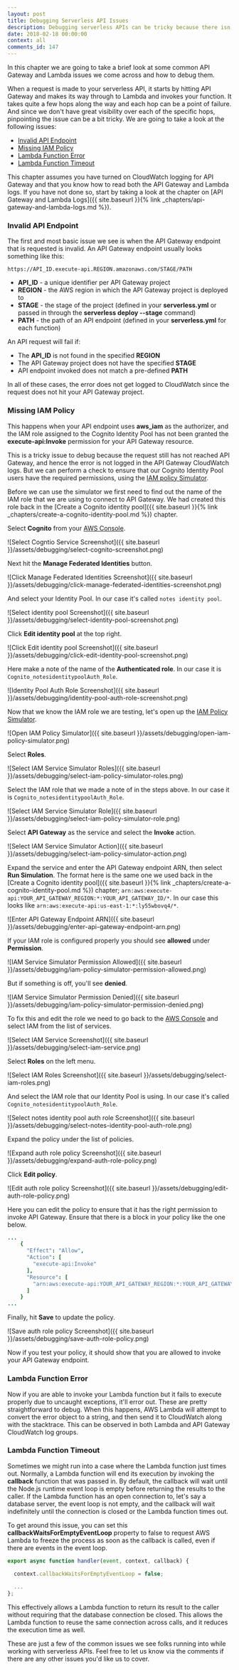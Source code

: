 ```yaml
---
layout: post
title: Debugging Serverless API Issues
description: Debugging serverless APIs can be tricky because there isn’t enough visibility on all the steps a request goes through. A very common issue is an invalid or missing IAM Role while using aws_iam as an authorizer for API Gateway and Lambda. To fix this use the Policy Simulator to ensure that your IAM Role has access to API Gateway.
date: 2018-02-18 00:00:00
context: all
comments_id: 147
---
```


In this chapter we are going to take a brief look at some common API Gateway and Lambda issues we come across and how to debug them.

When a request is made to your serverless API, it starts by hitting API Gateway and makes its way through to Lambda and invokes your function. It takes quite a few hops along the way and each hop can be a point of failure. And since we don't have great visibility over each of the specific hops, pinpointing the issue can be a bit tricky. We are going to take a look at the following issues:

- [Invalid API Endpoint](#invalid-api-endpoint)
- [Missing IAM Policy](#missing-iam-policy)
- [Lambda Function Error](#lambda-function-error)
- [Lambda Function Timeout](#lambda-function-timeout)

This chapter assumes you have turned on CloudWatch logging for API Gateway and that you know how to read both the API Gateway and Lambda logs. If you have not done so, start by taking a look at the chapter on [API Gateway and Lambda Logs]({{ site.baseurl }}{% link _chapters/api-gateway-and-lambda-logs.md %}).


### Invalid API Endpoint

The first and most basic issue we see is when the API Gateway endpoint that is requested is invalid. An API Gateway endpoint usually looks something like this:

```
https://API_ID.execute-api.REGION.amazonaws.com/STAGE/PATH
```

- **API_ID** - a unique identifier per API Gateway project
- **REGION** - the AWS region in which the API Gateway project is deployed to
- **STAGE** - the stage of the project (defined in your **serverless.yml** or passed in through the **serverless deploy --stage** command)
- **PATH** - the path of an API endpoint (defined in your **serverless.yml** for each function)

An API request will fail if:

- The **API_ID** is not found in the specified **REGION**
- The API Gateway project does not have the specified **STAGE**
- API endpoint invoked does not match a pre-defined **PATH**

In all of these cases, the error does not get logged to CloudWatch since the request does not hit your API Gateway project.


### Missing IAM Policy

This happens when your API endpoint uses **aws_iam** as the authorizer, and the IAM role 
assigned to the Cognito Identity Pool has not been granted the **execute-api:Invoke** permission for your API Gateway resource.

This is a tricky issue to debug because the request still has not reached API Gateway, and hence the error is not logged in the API Gateway CloudWatch logs. But we can perform a check to ensure that our Cognito Identity Pool users have the required permissions, using the [IAM policy Simulator](https://policysim.aws.amazon.com).

Before we can use the simulator we first need to find out the name of the IAM role that we are using to connect to API Gateway. We had created this role back in the [Create a Cognito identity pool]({{ site.baseurl }}{% link _chapters/create-a-cognito-identity-pool.md %}) chapter.

Select **Cognito** from your [AWS Console](https://console.aws.amazon.com).

![Select Cogntio Service Screenshot]({{ site.baseurl }}/assets/debugging/select-cognito-screenshot.png)

Next hit the **Manage Federated Identities** button.

![Click Manage Federated Identities Screenshot]({{ site.baseurl }}/assets/debugging/click-manage-federated-identities-screenshot.png)

And select your Identity Pool. In our case it's called `notes identity pool`.

![Select identity pool Screenshot]({{ site.baseurl }}/assets/debugging/select-identity-pool-screenshot.png)

Click **Edit identity pool** at the top right.

![Click Edit identity pool Screenshot]({{ site.baseurl }}/assets/debugging/click-edit-identity-pool-screenshot.png)

Here make a note of the name of the **Authenticated role**. In our case it is `Cognito_notesidentitypoolAuth_Role`.

![Identity Pool Auth Role Screenshot]({{ site.baseurl }}/assets/debugging/identity-pool-auth-role-screenshot.png)

Now that we know the IAM role we are testing, let's open up the [IAM Policy Simulator](https://policysim.aws.amazon.com).

![Open IAM Policy Simulator]({{ site.baseurl }}/assets/debugging/open-iam-policy-simulator.png)

Select **Roles**.

![Select IAM Service Simulator Roles]({{ site.baseurl }}/assets/debugging/select-iam-policy-simulator-roles.png)

Select the IAM role that we made a note of in the steps above. In our case it is `Cognito_notesidentitypoolAuth_Role`.

![Select IAM Service Simulator Role]({{ site.baseurl }}/assets/debugging/select-iam-policy-simulator-role.png)

Select **API Gateway** as the service and select the **Invoke** action.

![Select IAM Service Simulator Action]({{ site.baseurl }}/assets/debugging/select-iam-policy-simulator-action.png)

Expand the service and enter the API Gateway endpoint ARN, then select **Run Simulation**. The format here is the same one we used back in the [Create a Cognito identity pool]({{ site.baseurl }}{% link _chapters/create-a-cognito-identity-pool.md %}) chapter; `arn:aws:execute-api:YOUR_API_GATEWAY_REGION:*:YOUR_API_GATEWAY_ID/*`. In our case this looks like `arn:aws:execute-api:us-east-1:*:ly55wbovq4/*`.

![Enter API Gateway Endpoint ARN]({{ site.baseurl }}/assets/debugging/enter-api-gateway-endpoint-arn.png)

If your IAM role is configured properly you should see **allowed** under **Permission**.

![IAM Service Simulator Permission Allowed]({{ site.baseurl }}/assets/debugging/iam-policy-simulator-permission-allowed.png)

But if something is off, you'll see **denied**.

![IAM Service Simulator Permission Denied]({{ site.baseurl }}/assets/debugging/iam-policy-simulator-permission-denied.png)

To fix this and edit the role we need to go back to the [AWS Console](https://console.aws.amazon.com) and select IAM from the list of services.

![Select IAM Service Screenshot]({{ site.baseurl }}/assets/debugging/select-iam-service.png)

Select **Roles** on the left menu.

![Select IAM Roles Screenshot]({{ site.baseurl }}/assets/debugging/select-iam-roles.png)

And select the IAM role that our Identity Pool is using. In our case it's called `Cognito_notesidentitypoolAuth_Role`.

![Select notes identity pool auth role Screenshot]({{ site.baseurl }}/assets/debugging/select-notes-identity-pool-auth-role.png)

Expand the policy under the list of policies.

![Expand auth role policy Screenshot]({{ site.baseurl }}/assets/debugging/expand-auth-role-policy.png)

Click **Edit policy**.

![Edit auth role policy Screenshot]({{ site.baseurl }}/assets/debugging/edit-auth-role-policy.png)

Here you can edit the policy to ensure that it has the right permission to invoke API Gateway. Ensure that there is a block in your policy like the one below.

``` coffee
...
    {
      "Effect": "Allow",
      "Action": [
        "execute-api:Invoke"
      ],
      "Resource": [
        "arn:aws:execute-api:YOUR_API_GATEWAY_REGION:*:YOUR_API_GATEWAY_ID/*"
      ]
    }
...
```

Finally, hit **Save** to update the policy.

![Save auth role policy Screenshot]({{ site.baseurl }}/assets/debugging/save-auth-role-policy.png)

Now if you test your policy, it should show that you are allowed to invoke your API Gateway endpoint.


### Lambda Function Error

Now if you are able to invoke your Lambda function but it fails to execute properly due to uncaught exceptions, it'll error out. These are pretty straightforward to debug. When this happens, AWS Lambda will attempt to convert the error object to a string, and then send it to CloudWatch along with the stacktrace. This can be observed in both Lambda and API Gateway CloudWatch log groups.


### Lambda Function Timeout

Sometimes we might run into a case where the Lambda function just times out. Normally, a Lambda function will end its execution by invoking the **callback** function that was passed in. By default, the callback will wait until the Node.js runtime event loop is empty before returning the results to the caller. If the Lambda function has an open connection to, let's say a database server, the event loop is not empty, and the callback will wait indefinitely until the connection is closed or the Lambda function times out.

To get around this issue, you can set this **callbackWaitsForEmptyEventLoop** property to false to request AWS Lambda to freeze the process as soon as the callback is called, even if there are events in the event loop.

``` javascript
export async function handler(event, context, callback) {

  context.callbackWaitsForEmptyEventLoop = false;
  
  ...
};
```

This effectively allows a Lambda function to return its result to the caller without requiring that the database connection be closed. This allows the Lambda function to reuse the same connection across calls, and it reduces the execution time as well.


These are just a few of the common issues we see folks running into while working with serverless APIs. Feel free to let us know via the comments if there are any other issues you'd like us to cover.
